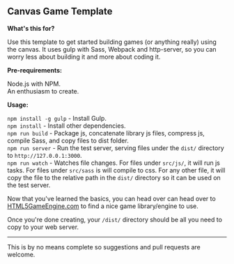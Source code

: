 ## Canvas Game Template

__What's this for?__

Use this template to get started building games (or anything really) using
the canvas. It uses gulp with Sass, Webpack and http-server, so you can
worry less about building it and more about coding it.

__Pre-requirements:__  

Node.js with NPM.  
An enthusiasm to create.

__Usage:__

`npm install -g gulp` - Install Gulp.  
`npm install` - Install other dependencies.  
`npm run build` - Package js, concatenate library js files, compress js,
compile Sass, and copy files to dist folder.  
`npm run server` - Run the test server, serving files under the `dist/`
directory to `http://127.0.0.1:3000`.  
`npm run watch` - Watches file changes. For files under `src/js/`, it will
run js tasks. For files under `src/sass` is will compile to css. For any
other file, it will copy the file to the relative path in the `dist/` directory
so it can be used on the test server.

Now that you've learned the basics, you can head over can head over to
[HTML5GameEngine.com](https://html5gameengine.com/) to find a nice game
library/engine to use.

Once you're done creating, your `/dist/` directory should be all you need
to copy to your web server.

---

This is by no means complete so suggestions and pull requests are welcome.
